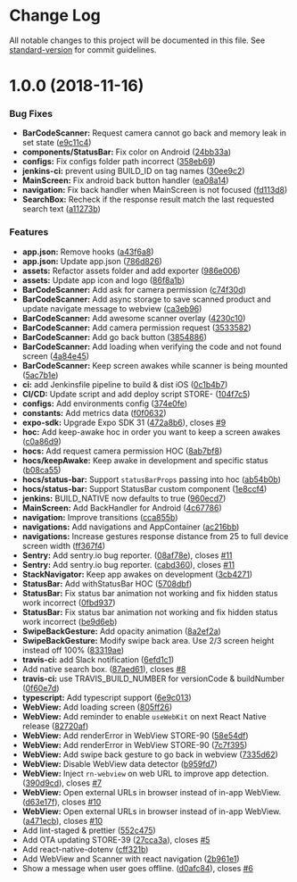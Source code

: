 # Change Log

All notable changes to this project will be documented in this file. See [standard-version](https://github.com/conventional-changelog/standard-version) for commit guidelines.

<a name="1.0.0"></a>
# 1.0.0 (2018-11-16)


### Bug Fixes

* **BarCodeScanner:** Request camera cannot go back and memory leak in set state ([e9c11c4](https://bitbucket.org/targeek/mobile-store/commits/e9c11c4))
* **components/StatusBar:** Fix color on Android ([24bb33a](https://bitbucket.org/targeek/mobile-store/commits/24bb33a))
* **configs:** Fix configs folder path incorrect ([358eb69](https://bitbucket.org/targeek/mobile-store/commits/358eb69))
* **jenkins-ci:** prevent using BUILD_ID on tag names ([30ee9c2](https://bitbucket.org/targeek/mobile-store/commits/30ee9c2))
* **MainScreen:** Fix android back button handler ([ea08a14](https://bitbucket.org/targeek/mobile-store/commits/ea08a14))
* **navigation:** Fix back handler when MainScreen is not focused ([fd113d8](https://bitbucket.org/targeek/mobile-store/commits/fd113d8))
* **SearchBox:** Recheck if the response result match the last requested search text ([a11273b](https://bitbucket.org/targeek/mobile-store/commits/a11273b))


### Features

* **app.json:** Remove hooks ([a43f6a8](https://bitbucket.org/targeek/mobile-store/commits/a43f6a8))
* **app.json:** Update app.json ([786d826](https://bitbucket.org/targeek/mobile-store/commits/786d826))
* **assets:** Refactor assets folder and add exporter ([986e006](https://bitbucket.org/targeek/mobile-store/commits/986e006))
* **assets:** Update app icon and logo ([86f8a1b](https://bitbucket.org/targeek/mobile-store/commits/86f8a1b))
* **BarCodeScanner:** Add ask for camera permission ([c74f30d](https://bitbucket.org/targeek/mobile-store/commits/c74f30d))
* **BarCodeScanner:** Add async storage to save scanned product and update navigate message to webview ([ca3eb96](https://bitbucket.org/targeek/mobile-store/commits/ca3eb96))
* **BarCodeScanner:** Add awesome scanner overlay ([4230c10](https://bitbucket.org/targeek/mobile-store/commits/4230c10))
* **BarCodeScanner:** Add camera permission request ([3533582](https://bitbucket.org/targeek/mobile-store/commits/3533582))
* **BarCodeScanner:** Add go back button ([3854886](https://bitbucket.org/targeek/mobile-store/commits/3854886))
* **BarCodeScanner:** Add loading when verifying the code and not found screen ([4a84e45](https://bitbucket.org/targeek/mobile-store/commits/4a84e45))
* **BarCodeScanner:** Keep screen awakes while scanner is being mounted ([5ac7b1e](https://bitbucket.org/targeek/mobile-store/commits/5ac7b1e))
* **ci:** add Jenkinsfile pipeline to build & dist iOS ([0c1b4b7](https://bitbucket.org/targeek/mobile-store/commits/0c1b4b7))
* **CI/CD:** Update script and add deploy script STORE- ([104f7c5](https://bitbucket.org/targeek/mobile-store/commits/104f7c5))
* **configs:** Add environments config ([374e0fe](https://bitbucket.org/targeek/mobile-store/commits/374e0fe))
* **constants:** Add metrics data ([f0f0632](https://bitbucket.org/targeek/mobile-store/commits/f0f0632))
* **expo-sdk:** Upgrade Expo SDK 31 ([472a8b6](https://bitbucket.org/targeek/mobile-store/commits/472a8b6)), closes [#9](https://bitbucket.org/targeek/mobile-store/issue/9)
* **hoc:** Add keep-awake hoc in order you want to keep a screen awakes ([c0a86d9](https://bitbucket.org/targeek/mobile-store/commits/c0a86d9))
* **hocs:** Add request camera permission HOC ([8ab7bf8](https://bitbucket.org/targeek/mobile-store/commits/8ab7bf8))
* **hocs/keepAwake:** Keep awake in development and specific status ([b08ca55](https://bitbucket.org/targeek/mobile-store/commits/b08ca55))
* **hocs/status-bar:** Support `statusBarProps` passing into hoc ([ab54b0b](https://bitbucket.org/targeek/mobile-store/commits/ab54b0b))
* **hocs/status-bar:** Support StatusBar custom component ([1e8ccf4](https://bitbucket.org/targeek/mobile-store/commits/1e8ccf4))
* **jenkins:** BUILD_NATIVE now defaults to true ([960ecd7](https://bitbucket.org/targeek/mobile-store/commits/960ecd7))
* **MainScreen:** Add BackHandler for Android ([4c67786](https://bitbucket.org/targeek/mobile-store/commits/4c67786))
* **navigation:** Improve transitions ([cca855b](https://bitbucket.org/targeek/mobile-store/commits/cca855b))
* **navigations:** Add navigations and AppContainer ([ac216bb](https://bitbucket.org/targeek/mobile-store/commits/ac216bb))
* **navigations:** Increase gestures response distance from 25 to full device screen width ([ff367f4](https://bitbucket.org/targeek/mobile-store/commits/ff367f4))
* **Sentry:** Add sentry.io bug reporter. ([08af78e](https://bitbucket.org/targeek/mobile-store/commits/08af78e)), closes [#11](https://bitbucket.org/targeek/mobile-store/issue/11)
* **Sentry:** Add sentry.io bug reporter. ([cabd360](https://bitbucket.org/targeek/mobile-store/commits/cabd360)), closes [#11](https://bitbucket.org/targeek/mobile-store/issue/11)
* **StackNavigator:** Keep app awakes on development ([3cb4271](https://bitbucket.org/targeek/mobile-store/commits/3cb4271))
* **StatusBar:** Add withStatusBar HOC ([5708dbf](https://bitbucket.org/targeek/mobile-store/commits/5708dbf))
* **StatusBar:** Fix status bar animation not working and fix hidden status work incorrect ([0fbd937](https://bitbucket.org/targeek/mobile-store/commits/0fbd937))
* **StatusBar:** Fix status bar animation not working and fix hidden status work incorrect ([be9d6eb](https://bitbucket.org/targeek/mobile-store/commits/be9d6eb))
* **SwipeBackGesture:** Add opacity animation ([8a2ef2a](https://bitbucket.org/targeek/mobile-store/commits/8a2ef2a))
* **SwipeBackGesture:** Modify swipe back area. Use 2/3 screen height instead off 100% ([83319ae](https://bitbucket.org/targeek/mobile-store/commits/83319ae))
* **travis-ci:** add Slack notification ([6efd1c1](https://bitbucket.org/targeek/mobile-store/commits/6efd1c1))
* Add native search box. ([87aed61](https://bitbucket.org/targeek/mobile-store/commits/87aed61)), closes [#8](https://bitbucket.org/targeek/mobile-store/issue/8)
* **travis-ci:** use TRAVIS_BUILD_NUMBER for versionCode & buildNumber ([0f60e7d](https://bitbucket.org/targeek/mobile-store/commits/0f60e7d))
* **typescript:** Add typescript support ([6e9c013](https://bitbucket.org/targeek/mobile-store/commits/6e9c013))
* **WebView:** Add loading screen ([805ff26](https://bitbucket.org/targeek/mobile-store/commits/805ff26))
* **WebView:** Add reminder  to enable `useWebKit` on next React Native release ([82720af](https://bitbucket.org/targeek/mobile-store/commits/82720af))
* **WebView:** Add renderError in WebView STORE-90 ([58e54df](https://bitbucket.org/targeek/mobile-store/commits/58e54df))
* **WebView:** Add renderError in WebView STORE-90 ([7c7f395](https://bitbucket.org/targeek/mobile-store/commits/7c7f395))
* **WebView:** Add swipe back gesture to go back in webview ([7335d62](https://bitbucket.org/targeek/mobile-store/commits/7335d62))
* **WebView:** Disable WebView data detector ([b959fd7](https://bitbucket.org/targeek/mobile-store/commits/b959fd7))
* **WebView:** Inject `rn-webview` on web URL to improve app detection. ([390d9cd](https://bitbucket.org/targeek/mobile-store/commits/390d9cd)), closes [#7](https://bitbucket.org/targeek/mobile-store/issue/7)
* **WebView:** Open external URLs in browser instead of in-app WebView. ([d63e17f](https://bitbucket.org/targeek/mobile-store/commits/d63e17f)), closes [#10](https://bitbucket.org/targeek/mobile-store/issue/10)
* **WebView:** Open external URLs in browser instead of in-app WebView. ([a471ecb](https://bitbucket.org/targeek/mobile-store/commits/a471ecb)), closes [#10](https://bitbucket.org/targeek/mobile-store/issue/10)
* Add lint-staged & prettier ([552c475](https://bitbucket.org/targeek/mobile-store/commits/552c475))
* Add OTA updating STORE-39 ([27cca3a](https://bitbucket.org/targeek/mobile-store/commits/27cca3a)), closes [#5](https://bitbucket.org/targeek/mobile-store/issue/5)
* Add react-native-dotenv ([cff321b](https://bitbucket.org/targeek/mobile-store/commits/cff321b))
* Add WebView and Scanner with react navigation ([2b961e1](https://bitbucket.org/targeek/mobile-store/commits/2b961e1))
* Show a message when user goes offline. ([d0afc84](https://bitbucket.org/targeek/mobile-store/commits/d0afc84)), closes [#6](https://bitbucket.org/targeek/mobile-store/issue/6)
